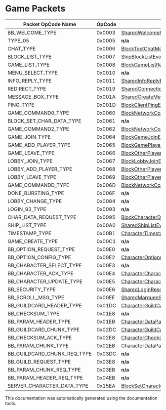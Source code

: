 # Game Packets

| Packet OpCode Name | OpCode | Sent by Server | Sent by Client |
| ------------- | ------------- | ------------- | ------------- |
| BB_WELCOME_TYPE | 0x0003 | [SharedWelcomePayload](https://github.com/HelloKitty/Booma.Proxy/tree/master/src/Booma.Proxy.Packets.GameServer/Payloads/Server/SharedWelcomePayload.cs) | **n/a** |
| TYPE_05 | 0x0005 | **n/a** | [SharedDisconnectionRequestPayload](https://github.com/HelloKitty/Booma.Proxy/tree/master/src/Booma.Proxy.Packets.GameServer/Payloads/Client/SharedDisconnectionRequestPayload.cs) |
| CHAT_TYPE | 0x0006 | [BlockTextChatMessageEventPayload](https://github.com/HelloKitty/Booma.Proxy/tree/master/src/Booma.Proxy.Packets.GameServer/Payloads/Server/BlockTextChatMessageEventPayload.cs) | [BlockTextChatMessageRequestPayload](https://github.com/HelloKitty/Booma.Proxy/tree/master/src/Booma.Proxy.Packets.GameServer/Payloads/Client/BlockTextChatMessageRequestPayload.cs) |
| BLOCK_LIST_TYPE | 0x0007 | [ShipBlockListEventPayload](https://github.com/HelloKitty/Booma.Proxy/tree/master/src/Booma.Proxy.Packets.GameServer/Payloads/Server/ShipBlockListEventPayload.cs) | **n/a** |
| GAME_LIST_TYPE | 0x0008 | [BlockGameListResponsePayload](https://github.com/HelloKitty/Booma.Proxy/tree/master/src/Booma.Proxy.Packets.GameServer/Payloads/Server/BlockGameListResponsePayload.cs) | [BlockGameListRequestPayload](https://github.com/HelloKitty/Booma.Proxy/tree/master/src/Booma.Proxy.Packets.GameServer/Payloads/Client/BlockGameListRequestPayload.cs) |
| MENU_SELECT_TYPE | 0x0010 | **n/a** | [SharedMenuSelectionRequestPayload](https://github.com/HelloKitty/Booma.Proxy/tree/master/src/Booma.Proxy.Packets.GameServer/Payloads/Client/SharedMenuSelectionRequestPayload.cs) |
| INFO_REPLY_TYPE | 0x0011 | [SharedInfoReplyEventPayload](https://github.com/HelloKitty/Booma.Proxy/tree/master/src/Booma.Proxy.Packets.GameServer/Payloads/Server/SharedInfoReplyEventPayload.cs) | **n/a** |
| REDIRECT_TYPE | 0x0019 | [SharedConnectionRedirectPayload](https://github.com/HelloKitty/Booma.Proxy/tree/master/src/Booma.Proxy.Packets.GameServer/Payloads/Server/SharedConnectionRedirectPayload.cs) | **n/a** |
| MESSAGE_BOX_TYPE | 0x001A | [SharedCreateMessageBoxEventPayload](https://github.com/HelloKitty/Booma.Proxy/tree/master/src/Booma.Proxy.Packets.GameServer/Payloads/Server/SharedCreateMessageBoxEventPayload.cs) | **n/a** |
| PING_TYPE | 0x001D | [BlockClientPingEventPayload](https://github.com/HelloKitty/Booma.Proxy/tree/master/src/Booma.Proxy.Packets.GameServer/Payloads/Server/BlockClientPingEventPayload.cs) | [BlockClientPingResponsePayload](https://github.com/HelloKitty/Booma.Proxy/tree/master/src/Booma.Proxy.Packets.GameServer/Payloads/Client/BlockClientPingResponsePayload.cs) |
| GAME_COMMAND0_TYPE | 0x0060 | [BlockNetworkCommand60EventServerPayload](https://github.com/HelloKitty/Booma.Proxy/tree/master/src/Booma.Proxy.Packets.GameServer/Payloads/Server/BlockNetworkCommand60EventServerPayload.cs) | [BlockNetworkCommand60EventClientPayload](https://github.com/HelloKitty/Booma.Proxy/tree/master/src/Booma.Proxy.Packets.GameServer/Payloads/Client/BlockNetworkCommand60EventClientPayload.cs) |
| BLOCK_SET_CHAR_DATA_TYPE | 0x0061 | **n/a** | [BlockCharacterDataInitializeClientResponsePayload](https://github.com/HelloKitty/Booma.Proxy/tree/master/src/Booma.Proxy.Packets.GameServer/Payloads/Client/BlockCharacterDataInitializeClientResponsePayload.cs) |
| GAME_COMMAND2_TYPE | 0x0062 | [BlockNetworkCommand62EventServerPayload](https://github.com/HelloKitty/Booma.Proxy/tree/master/src/Booma.Proxy.Packets.GameServer/Payloads/Server/BlockNetworkCommand62EventServerPayload.cs) | [BlockNetworkCommand62EventClientPayload](https://github.com/HelloKitty/Booma.Proxy/tree/master/src/Booma.Proxy.Packets.GameServer/Payloads/Client/BlockNetworkCommand62EventClientPayload.cs) |
| GAME_JOIN_TYPE | 0x0064 | [BlockGameJoinEventPayload](https://github.com/HelloKitty/Booma.Proxy/tree/master/src/Booma.Proxy.Packets.GameServer/Payloads/Server/BlockGameJoinEventPayload.cs) | **n/a** |
| GAME_ADD_PLAYER_TYPE | 0x0065 | [BlockGamePlayerJoinedEventPayload](https://github.com/HelloKitty/Booma.Proxy/tree/master/src/Booma.Proxy.Packets.GameServer/Payloads/Server/BlockGamePlayerJoinedEventPayload.cs) | **n/a** |
| GAME_LEAVE_TYPE | 0x0066 | [BlockOtherPlayerLeaveGameEventPayload](https://github.com/HelloKitty/Booma.Proxy/tree/master/src/Booma.Proxy.Packets.GameServer/Payloads/Server/BlockOtherPlayerLeaveGameEventPayload.cs) | **n/a** |
| LOBBY_JOIN_TYPE | 0x0067 | [BlockLobbyJoinEventPayload](https://github.com/HelloKitty/Booma.Proxy/tree/master/src/Booma.Proxy.Packets.GameServer/Payloads/Server/BlockLobbyJoinEventPayload.cs) | **n/a** |
| LOBBY_ADD_PLAYER_TYPE | 0x0068 | [BlockOtherPlayerJoinedLobbyEventPayload](https://github.com/HelloKitty/Booma.Proxy/tree/master/src/Booma.Proxy.Packets.GameServer/Payloads/Server/BlockOtherPlayerJoinedLobbyEventPayload.cs) | **n/a** |
| LOBBY_LEAVE_TYPE | 0x0069 | [BlockOtherPlayerLeaveLobbyEventPayload](https://github.com/HelloKitty/Booma.Proxy/tree/master/src/Booma.Proxy.Packets.GameServer/Payloads/Server/BlockOtherPlayerLeaveLobbyEventPayload.cs) | **n/a** |
| GAME_COMMANDD_TYPE | 0x006D | [BlockNetworkCommand6DEventServerPayload](https://github.com/HelloKitty/Booma.Proxy/tree/master/src/Booma.Proxy.Packets.GameServer/Payloads/Server/BlockNetworkCommand6DEventServerPayload.cs) | [BlockNetworkCommand6DEventClientPayload](https://github.com/HelloKitty/Booma.Proxy/tree/master/src/Booma.Proxy.Packets.GameServer/Payloads/Client/BlockNetworkCommand6DEventClientPayload.cs) |
| DONE_BURSTING_TYPE | 0x006F | **n/a** | [BlockFinishedGameBurstingRequestPayload](https://github.com/HelloKitty/Booma.Proxy/tree/master/src/Booma.Proxy.Packets.GameServer/Payloads/Client/BlockFinishedGameBurstingRequestPayload.cs) |
| LOBBY_CHANGE_TYPE | 0x0084 | **n/a** | [BlockLobbyChangeRequestPayload](https://github.com/HelloKitty/Booma.Proxy/tree/master/src/Booma.Proxy.Packets.GameServer/Payloads/Client/BlockLobbyChangeRequestPayload.cs) |
| LOGIN_93_TYPE | 0x0093 | **n/a** | [SharedLoginRequest93Payload](https://github.com/HelloKitty/Booma.Proxy/tree/master/src/Booma.Proxy.Packets.GameServer/Payloads/Client/SharedLoginRequest93Payload.cs) |
| CHAR_DATA_REQUEST_TYPE | 0x0095 | [BlockCharacterDataInitializationServerRequestPayload](https://github.com/HelloKitty/Booma.Proxy/tree/master/src/Booma.Proxy.Packets.GameServer/Payloads/Server/BlockCharacterDataInitializationServerRequestPayload.cs) | **n/a** |
| SHIP_LIST_TYPE | 0x00A0 | [SharedShipListEventPayload](https://github.com/HelloKitty/Booma.Proxy/tree/master/src/Booma.Proxy.Packets.GameServer/Payloads/Server/SharedShipListEventPayload.cs) | **n/a** |
| TIMESTAMP_TYPE | 0x00B1 | [CharacterTimestampEventPayload](https://github.com/HelloKitty/Booma.Proxy/tree/master/src/Booma.Proxy.Packets.GameServer/Payloads/Server/CharacterTimestampEventPayload.cs) | **n/a** |
| GAME_CREATE_TYPE | 0x00C1 | **n/a** | [BlockPlayerCreateGameRequestPayload](https://github.com/HelloKitty/Booma.Proxy/tree/master/src/Booma.Proxy.Packets.GameServer/Payloads/Client/BlockPlayerCreateGameRequestPayload.cs) |
| BB_OPTION_REQUEST_TYPE | 0x00E0 | **n/a** | [CharacterOptionsRequestPayload](https://github.com/HelloKitty/Booma.Proxy/tree/master/src/Booma.Proxy.Packets.GameServer/Payloads/Client/CharacterOptionsRequestPayload.cs) |
| BB_OPTION_CONFIG_TYPE | 0x00E2 | [CharacterOptionsResponsePayload](https://github.com/HelloKitty/Booma.Proxy/tree/master/src/Booma.Proxy.Packets.GameServer/Payloads/Server/CharacterOptionsResponsePayload.cs) | **n/a** |
| BB_CHARACTER_SELECT_TYPE | 0x00E3 | **n/a** | [CharacterCharacterSelectionRequestPayload](https://github.com/HelloKitty/Booma.Proxy/tree/master/src/Booma.Proxy.Packets.GameServer/Payloads/Client/CharacterCharacterSelectionRequestPayload.cs) |
| BB_CHARACTER_ACK_TYPE | 0x00E4 | [CharacterCharacterSelectionAckPayload](https://github.com/HelloKitty/Booma.Proxy/tree/master/src/Booma.Proxy.Packets.GameServer/Payloads/Server/CharacterCharacterSelectionAckPayload.cs) | **n/a** |
| BB_CHARACTER_UPDATE_TYPE | 0x00E5 | [CharacterCharacterUpdateResponsePayload](https://github.com/HelloKitty/Booma.Proxy/tree/master/src/Booma.Proxy.Packets.GameServer/Payloads/Server/CharacterCharacterUpdateResponsePayload.cs) | **n/a** |
| BB_SECURITY_TYPE | 0x00E6 | [SharedLoginResponsePayload](https://github.com/HelloKitty/Booma.Proxy/tree/master/src/Booma.Proxy.Packets.GameServer/Payloads/Server/SharedLoginResponsePayload.cs) | **n/a** |
| BB_SCROLL_MSG_TYPE | 0x00EE | [SharedMarqueeScrollChangeEventPayload](https://github.com/HelloKitty/Booma.Proxy/tree/master/src/Booma.Proxy.Packets.GameServer/Payloads/Server/SharedMarqueeScrollChangeEventPayload.cs) | **n/a** |
| BB_GUILDCARD_HEADER_TYPE | 0x01DC | [CharacterGuildCardDataHeaderResponsePayload](https://github.com/HelloKitty/Booma.Proxy/tree/master/src/Booma.Proxy.Packets.GameServer/Payloads/Server/CharacterGuildCardDataHeaderResponsePayload.cs) | **n/a** |
| BB_CHECKSUM_TYPE | 0x01E8 | **n/a** | [CharacterChecksumRequestPayload](https://github.com/HelloKitty/Booma.Proxy/tree/master/src/Booma.Proxy.Packets.GameServer/Payloads/Client/CharacterChecksumRequestPayload.cs) |
| BB_PARAM_HEADER_TYPE | 0x01EB | [CharacterDataParametersHeaderResponsePayload](https://github.com/HelloKitty/Booma.Proxy/tree/master/src/Booma.Proxy.Packets.GameServer/Payloads/Server/CharacterDataParametersHeaderResponsePayload.cs) | **n/a** |
| BB_GUILDCARD_CHUNK_TYPE | 0x02DC | [CharacterGuildCardChunkResponsePayload](https://github.com/HelloKitty/Booma.Proxy/tree/master/src/Booma.Proxy.Packets.GameServer/Payloads/Server/CharacterGuildCardChunkResponsePayload.cs) | **n/a** |
| BB_CHECKSUM_ACK_TYPE | 0x02E8 | [CharacterChecksumResponsePayload](https://github.com/HelloKitty/Booma.Proxy/tree/master/src/Booma.Proxy.Packets.GameServer/Payloads/Server/CharacterChecksumResponsePayload.cs) | **n/a** |
| BB_PARAM_CHUNK_TYPE | 0x02EB | [CharacterDataParametersChunkResponsePayload](https://github.com/HelloKitty/Booma.Proxy/tree/master/src/Booma.Proxy.Packets.GameServer/Payloads/Server/CharacterDataParametersChunkResponsePayload.cs) | **n/a** |
| BB_GUILDCARD_CHUNK_REQ_TYPE | 0x03DC | **n/a** | [CharacterGuildCardChunkRequestPayload](https://github.com/HelloKitty/Booma.Proxy/tree/master/src/Booma.Proxy.Packets.GameServer/Payloads/Client/CharacterGuildCardChunkRequestPayload.cs) |
| BB_GUILD_REQUEST_TYPE | 0x03E8 | **n/a** | [CharacterGuildHeaderRequestPayload](https://github.com/HelloKitty/Booma.Proxy/tree/master/src/Booma.Proxy.Packets.GameServer/Payloads/Client/CharacterGuildHeaderRequestPayload.cs) |
| BB_PARAM_CHUNK_REQ_TYPE | 0x03EB | **n/a** | [CharacterDataParametersChunkRequestPayload](https://github.com/HelloKitty/Booma.Proxy/tree/master/src/Booma.Proxy.Packets.GameServer/Payloads/Client/CharacterDataParametersChunkRequestPayload.cs) |
| BB_PARAM_HEADER_REQ_TYPE | 0x04EB | **n/a** | [CharacterDataParametersHeaderRequestPayload](https://github.com/HelloKitty/Booma.Proxy/tree/master/src/Booma.Proxy.Packets.GameServer/Payloads/Client/CharacterDataParametersHeaderRequestPayload.cs) |
| SERVER_CHARACTER_DATA_TYPE | 0x15EA | [BlockSetCharacterDataEventPayload](https://github.com/HelloKitty/Booma.Proxy/tree/master/src/Booma.Proxy.Packets.GameServer/Payloads/Server/BlockSetCharacterDataEventPayload.cs) | **n/a** |


This documentation was automatically generated using the documentation tools.